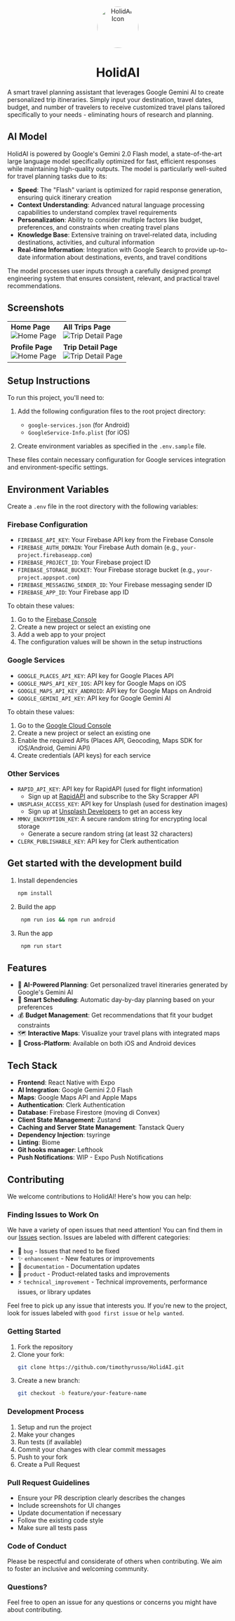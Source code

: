 <div align="center">
        <img src="ui/assets/images/readme_icon.png" width="94" height="94" alt="HolidAI Icon" style="border-radius: 50%;">
    <h1>
            HolidAI
    </h1>
</div>

A smart travel planning assistant that leverages Google Gemini AI to create personalized trip itineraries. Simply input your destination, travel dates, budget, and number of travelers to receive customized travel plans tailored specifically to your needs - eliminating hours of research and planning.

## AI Model

HolidAI is powered by Google's Gemini 2.0 Flash model, a state-of-the-art large language model specifically optimized for fast, efficient responses while maintaining high-quality outputs. The model is particularly well-suited for travel planning tasks due to its:

- **Speed**: The "Flash" variant is optimized for rapid response generation, ensuring quick itinerary creation
- **Context Understanding**: Advanced natural language processing capabilities to understand complex travel requirements
- **Personalization**: Ability to consider multiple factors like budget, preferences, and constraints when creating travel plans
- **Knowledge Base**: Extensive training on travel-related data, including destinations, activities, and cultural information
- **Real-time Information**: Integration with Google Search to provide up-to-date information about destinations, events, and travel conditions

The model processes user inputs through a carefully designed prompt engineering system that ensures consistent, relevant, and practical travel recommendations.

## Screenshots

<table>
   <tr>
      <td><strong>Home Page</strong><br><img src="wiki/images/home_page.jpeg" alt="Home Page"></td>
      <td><strong>All Trips Page</strong><br><img src="wiki/images/all_trips_page.jpeg" alt="Trip Detail Page"></td>
   </tr>
   <tr>
      <td><strong>Profile Page</strong><br><img src="wiki/images/profile_page.jpeg" alt="Home Page"></td>
      <td><strong>Trip Detail Page</strong><br><img src="wiki/images/trip_detail_page.jpeg" alt="Trip Detail Page"></td>
   </tr>
</table>

## Setup Instructions

To run this project, you'll need to:

1. Add the following configuration files to the root project directory:

   - `google-services.json` (for Android)
   - `GoogleService-Info.plist` (for iOS)

2. Create environment variables as specified in the `.env.sample` file.

These files contain necessary configuration for Google services integration and environment-specific settings.

## Environment Variables

Create a `.env` file in the root directory with the following variables:

### Firebase Configuration

- `FIREBASE_API_KEY`: Your Firebase API key from the Firebase Console
- `FIREBASE_AUTH_DOMAIN`: Your Firebase Auth domain (e.g., `your-project.firebaseapp.com`)
- `FIREBASE_PROJECT_ID`: Your Firebase project ID
- `FIREBASE_STORAGE_BUCKET`: Your Firebase storage bucket (e.g., `your-project.appspot.com`)
- `FIREBASE_MESSAGING_SENDER_ID`: Your Firebase messaging sender ID
- `FIREBASE_APP_ID`: Your Firebase app ID

To obtain these values:

1. Go to the [Firebase Console](https://console.firebase.google.com/)
2. Create a new project or select an existing one
3. Add a web app to your project
4. The configuration values will be shown in the setup instructions

### Google Services

- `GOOGLE_PLACES_API_KEY`: API key for Google Places API
- `GOOGLE_MAPS_API_KEY_IOS`: API key for Google Maps on iOS
- `GOOGLE_MAPS_API_KEY_ANDROID`: API key for Google Maps on Android
- `GOOGLE_GEMINI_API_KEY`: API key for Google Gemini AI

To obtain these values:

1. Go to the [Google Cloud Console](https://console.cloud.google.com/)
2. Create a new project or select an existing one
3. Enable the required APIs (Places API, Geocoding, Maps SDK for iOS/Android, Gemini API)
4. Create credentials (API keys) for each service

### Other Services

- `RAPID_API_KEY`: API key for RapidAPI (used for flight information)
  - Sign up at [RapidAPI](https://rapidapi.com/) and subscribe to the Sky Scrapper API
- `UNSPLASH_ACCESS_KEY`: API key for Unsplash (used for destination images)
  - Sign up at [Unsplash Developers](https://unsplash.com/developers) to get an access key
- `MMKV_ENCRYPTION_KEY`: A secure random string for encrypting local storage
  - Generate a secure random string (at least 32 characters)
- `CLERK_PUBLISHABLE_KEY`: API key for Clerk authentication

## Get started with the development build

1. Install dependencies

   ```bash
   npm install
   ```

2. Build the app

   ```bash
    npm run ios && npm run android
   ```

3. Run the app

   ```bash
    npm run start
   ```

## Features

- 🤖 **AI-Powered Planning**: Get personalized travel itineraries generated by Google's Gemini AI
- 📅 **Smart Scheduling**: Automatic day-by-day planning based on your preferences
- 💰 **Budget Management**: Get recommendations that fit your budget constraints
- 🗺️ **Interactive Maps**: Visualize your travel plans with integrated maps
- 📱 **Cross-Platform**: Available on both iOS and Android devices

## Tech Stack

- **Frontend**: React Native with Expo
- **AI Integration**: Google Gemini 2.0 Flash
- **Maps**: Google Maps API and Apple Maps
- **Authentication**: Clerk Authentication
- **Database**: Firebase Firestore (moving di Convex)
- **Client State Management**: Zustand
- **Caching and Server State Management**: Tanstack Query
- **Dependency Injection**: tsyringe
- **Linting**: Biome
- **Git hooks manager**: Lefthook
- **Push Notifications**: WIP - Expo Push Notifications

## Contributing

We welcome contributions to HolidAI! Here's how you can help:

### Finding Issues to Work On

We have a variety of open issues that need attention! You can find them in our [Issues](https://github.com/timothyrusso/HolidAI/issues) section. Issues are labeled with different categories:

- 🐛 `bug` - Issues that need to be fixed
- ✨ `enhancement` - New features or improvements
- 📝 `documentation` - Documentation updates
- 🎯 `product` - Product-related tasks and improvements
- ⚡ `technical_improvement` - Technical improvements, performance issues, or library updates

Feel free to pick up any issue that interests you. If you're new to the project, look for issues labeled with `good first issue` or `help wanted`.

### Getting Started

1. Fork the repository
2. Clone your fork:
   ```bash
   git clone https://github.com/timothyrusso/HolidAI.git
   ```
3. Create a new branch:
   ```bash
   git checkout -b feature/your-feature-name
   ```

### Development Process

1. Setup and run the project
2. Make your changes
3. Run tests (if available)
4. Commit your changes with clear commit messages
5. Push to your fork
6. Create a Pull Request

### Pull Request Guidelines

- Ensure your PR description clearly describes the changes
- Include screenshots for UI changes
- Update documentation if necessary
- Follow the existing code style
- Make sure all tests pass

### Code of Conduct

Please be respectful and considerate of others when contributing. We aim to foster an inclusive and welcoming community.

### Questions?

Feel free to open an issue for any questions or concerns you might have about contributing.
